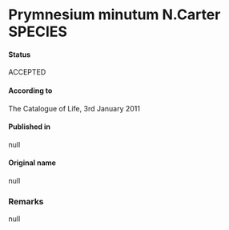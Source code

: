 Prymnesium minutum N.Carter SPECIES
=======

#### Status
ACCEPTED

#### According to
The Catalogue of Life, 3rd January 2011

#### Published in
null

#### Original name
null

### Remarks
null